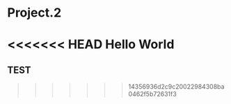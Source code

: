 # Project.2

<<<<<<< HEAD
Hello World
=======
## TEST
>>>>>>> 14356936d2c9c20022984308ba0462f5b72631f3
